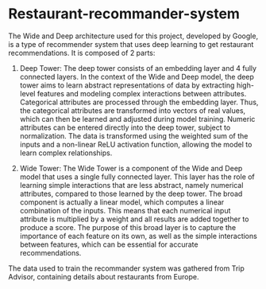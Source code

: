 # Restaurant-recommander-system
The Wide and Deep architecture used for this project, developed by Google, is a type of recommender system that uses deep learning to get restaurant recommendations. It is composed of 2 parts:

1. Deep Tower: The deep tower consists of an embedding layer and 4 fully connected layers. In the context of the Wide and Deep model, the deep tower aims to learn abstract representations of data by extracting high-level features and modeling complex interactions between attributes. Categorical attributes are processed through the embedding layer. Thus, the categorical attributes are transformed into vectors of real values, which can then be learned and adjusted during model training. Numeric attributes can be entered directly into the deep tower, subject to normalization. The data is transformed using the weighted sum of the inputs and a non-linear ReLU activation function, allowing the model to learn complex relationships.

2. Wide Tower: The Wide Tower is a component of the Wide and Deep model that uses a single fully connected layer. This layer has the role of learning simple interactions that are less abstract, namely numerical attributes, compared to those learned by the deep tower. The broad component is actually a linear model, which computes a linear combination of the inputs. This means that each numerical input attribute is multiplied by a weight and all results are added together to produce a score. The purpose of this broad layer is to capture the importance of each feature on its own, as well as the simple interactions between features, which can be essential for accurate recommendations.

The data used to train the recommander system was gathered from Trip Advisor, containing details about restaurants from Europe.
